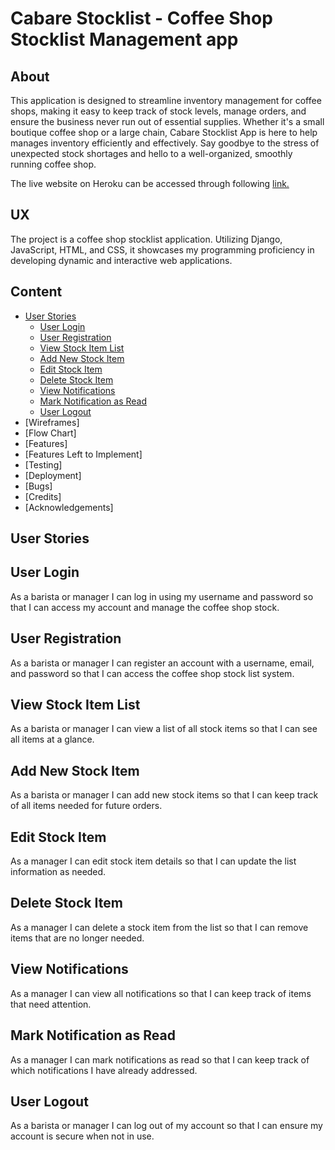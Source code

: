 # Cabare Stocklist - Coffee Shop Stocklist Management app

## About
This application is designed to streamline inventory management for coffee shops, making it easy to keep track of stock levels, manage orders, and ensure the business never run out of essential supplies.
Whether it's a small boutique coffee shop or a large chain, Cabare Stocklist App is here to help manages inventory efficiently and effectively. 
Say goodbye to the stress of unexpected stock shortages and hello to a well-organized, smoothly running coffee shop.

The live website on Heroku can be accessed through following [link.](https://cabare-stocklist-bandj-64bab33316f2.herokuapp.com/)

## UX
The project is a coffee shop stocklist application. Utilizing Django, JavaScript, HTML, and CSS, it showcases my programming proficiency in developing dynamic and interactive web applications.

## Content
* [User Stories](#user-stories)
    * [User Login](#user-login)
    * [User Registration](#user-registration)
    * [View Stock Item List](#view-stock-item-list)
    * [Add New Stock Item](#add-new-stock-item)
    * [Edit Stock Item](#edit-stock-item)
    * [Delete Stock Item](#delete-stock-item)
    * [View Notifications](#view-notifications)
    * [Mark Notification as Read](#mark-notification-as-read)
    * [User Logout](#user-logout)
* [Wireframes]
* [Flow Chart]
* [Features]
* [Features Left to Implement]
* [Testing]
* [Deployment]
* [Bugs]
* [Credits]
* [Acknowledgements]

## User Stories
## User Login
As a barista or manager I can log in using my username and password so that I can access my account and manage the coffee shop stock.

## User Registration
As a barista or manager I can register an account with a username, email, and password so that I can access the coffee shop stock list system.

## View Stock Item List
As a barista or manager I can view a list of all stock items so that I can see all items at a glance.

## Add New Stock Item
As a barista or manager I can add new stock items so that I can keep track of all items needed for future orders.

## Edit Stock Item
As a manager I can edit stock item details so that I can update the list information as needed.

## Delete Stock Item
As a manager I can delete a stock item from the list so that I can remove items that are no longer needed.

## View Notifications
As a manager I can view all notifications so that I can keep track of items that need attention.

## Mark Notification as Read
As a manager I can mark notifications as read so that I can keep track of which notifications I have already addressed.

## User Logout
As a barista or manager I can log out of my account so that I can ensure my account is secure when not in use.








